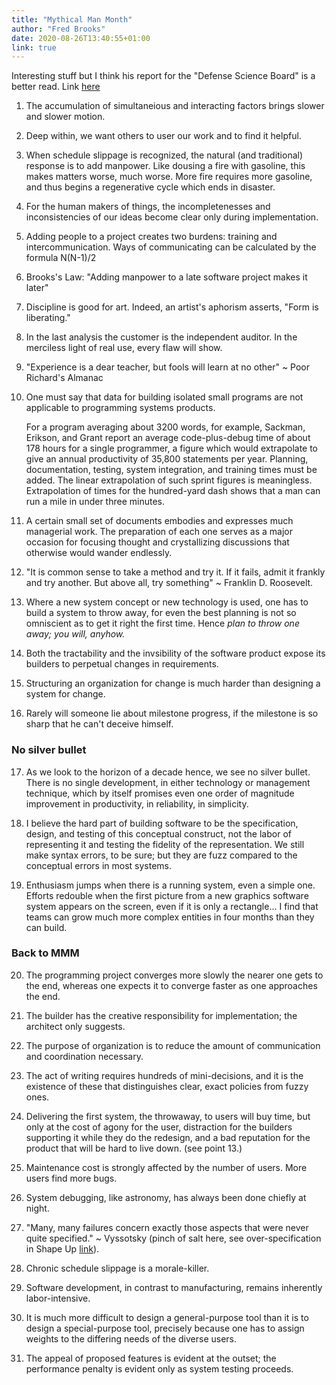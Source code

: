 ```yaml
---
title: "Mythical Man Month"
author: "Fred Brooks"
date: 2020-08-26T13:40:55+01:00
link: true
---
```


Interesting stuff but I think his report for the "Defense Science Board" is a better read. Link [here](https://apps.dtic.mil/sti/tr/pdf/ADA188561.pdf)

1. The accumulation of simultaneious and interacting factors brings slower and slower motion.

2. Deep within, we want others to user our work and to find it helpful.

3. When schedule slippage is recognized, the natural (and traditional) response is to add manpower. Like dousing a fire with gasoline, this makes matters worse, much worse. More fire requires more gasoline, and thus begins a regenerative cycle which ends in disaster.

4. For the human makers of things, the incompletenesses and inconsistencies of our ideas become clear only during implementation.

5. Adding people to a project creates two burdens: training and intercommunication. Ways of communicating can be calculated by the formula N(N-1)/2

6. Brooks's Law: "Adding manpower to a late software project makes it later"

7. Discipline is good for art. Indeed, an artist's aphorism asserts, "Form is liberating."

8. In the last analysis the customer is the independent auditor. In the merciless light of real use, every flaw will show.

9. "Experience is a dear teacher, but fools will learn at no other" ~ Poor Richard's Almanac

10. One must say that data for building isolated small programs are not applicable to programming systems products.

    For a program averaging about 3200 words, for example, Sackman, Erikson, and Grant report an average code-plus-debug time of about 178 hours for a single programmer, a figure which would extrapolate to give an annual productivity of 35,800 statements per year. Planning, documentation, testing,
    system integration, and training times must be added. The linear extrapolation of such sprint figures is meaningless. Extrapolation of times for the hundred-yard dash shows that a man can run a mile in under three minutes.

11. A certain small set of documents embodies and expresses much managerial work. The preparation of each one serves as a major occasion for focusing thought and crystallizing discussions that otherwise would wander endlessly.

12. "It is common sense to take a method and try it. If it fails, admit it frankly and try another. But above all, try something" ~ Franklin D. Roosevelt.

13. Where a new system concept or new technology is used, one has to build a system to throw away, for even the best planning is not so omniscient as to get it right the first time. Hence _plan to throw one away; you will, anyhow._

14. Both the tractability and the invsibility of the software product expose its builders to perpetual changes in requirements.

15. Structuring an organization for change is much harder than designing a system for change.

16. Rarely will someone lie about milestone progress, if the milestone is so sharp that he can't deceive himself.

### No silver bullet

17. As we look to the horizon of a decade hence, we see no silver bullet. There is no single development, in either technology or management technique, which by itself promises even one order of magnitude improvement in productivity, in reliability, in simplicity.

18. I believe the hard part of building software to be the specification, design, and testing of this conceptual construct, not the labor of representing it and testing the fidelity of the representation. We still make syntax errors, to be sure; but they are fuzz compared to the conceptual errors in most systems.

19. Enthusiasm jumps when there is a running system, even a simple one. Efforts redouble when the first picture from a new graphics software system appears on the screen, even if it is only a rectangle... I find that teams can grow much more complex entities in four months than they can build.

### Back to MMM

20. The programming project converges more slowly the nearer one gets to the end, whereas one expects it to converge faster as one approaches the end.

21. The builder has the creative responsibility for implementation; the architect only suggests.

22. The purpose of organization is to reduce the amount of communication and coordination necessary.

23. The act of writing requires hundreds of mini-decisions, and it is the existence of these that distinguishes clear, exact policies from fuzzy ones.

24. Delivering the first system, the throwaway, to users will buy time, but only at the cost of agony for the user, distraction for the builders supporting it while they do the redesign, and a bad reputation for the product that will be hard to live down. (see point 13.)

25. Maintenance cost is strongly affected by the number of users. More users find more bugs.

26. System debugging, like astronomy, has always been done chiefly at night.

27. "Many, many failures concern exactly those aspects that were never quite specified." ~ Vyssotsky (pinch of salt here, see over-specification in Shape Up [link](https://basecamp.com/shapeup/1.3-chapter-04)).

28. Chronic schedule slippage is a morale-killer.

29. Software development, in contrast to manufacturing, remains inherently labor-intensive.

30. It is much more difficult to design a general-purpose tool than it is to design a special-purpose tool, precisely because one has to assign weights to the differing needs of the diverse users.

31. The appeal of proposed features is evident at the outset; the performance penalty is evident only as system testing proceeds.
